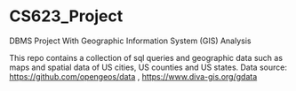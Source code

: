 # CS623_Project
DBMS Project With Geographic Information System (GIS) Analysis

This repo contains a collection of sql queries and geographic data such as maps and spatial data of US cities, US counties and US states.
Data source: https://github.com/opengeos/data ,   https://www.diva-gis.org/gdata

